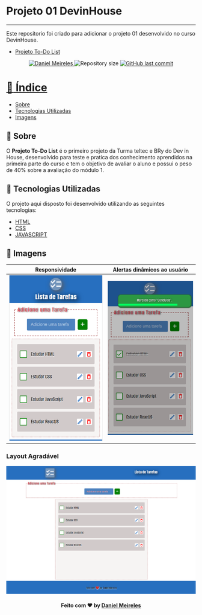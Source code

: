 # Projeto 01 DevinHouse
---

Este repositorio foi criado para adicionar o projeto 01 desenvolvido no curso DevinHouse.

- [Projeto To-Do List](https://meirelesdev.github.io/to-do-list-devinhouse/)
<p align="center">	
   <a href="https://www.linkedin.com/in/developer-danielmn/">
      <img alt="Daniel Meireles" src="https://img.shields.io/badge/-Daniel Meireles-0080000?style=flat&logo=Linkedin&logoColor=white" />
   </a>
  <img alt="Repository size" src="https://img.shields.io/github/languages/code-size/meirelesdev/to-do-list-devinhouse?color=0080000label=repo%20size">


  <a href="https://github.com/meirelesdev/to-do-list-devinhouse/commits/main">
    <img alt="GitHub last commit" src="https://img.shields.io/github/last-commit/meirelesdev/to-do-list-devinhouse?color=0080000">
</p>

# :pushpin: Índice

- [Sobre](#sobre)
- [Tecnologias Utilizadas](#tecnologias-utilizadas)
- [Imagens](#imagens)

<a id="sobre"></a>

## :bookmark: Sobre

O <strong>Projeto To-Do List</strong> é o primeiro projeto da Turma teltec e BRy do Dev in House, desenvolvido para teste e pratica dos conhecimento aprendidos na primeira parte do curso e tem o objetivo de avaliar o aluno e possui o peso de 40% sobre a avaliação do módulo 1.

<a id="tecnologias-utilizadas"></a>

## :rocket: Tecnologias Utilizadas

O projeto aqui disposto foi desenvolvido utilizando as seguintes tecnologias:

- [HTML](https://www.w3schools.com/html/default.asp)
- [CSS](https://www.w3schools.com/css/default.asp)
- [JAVASCRIPT](https://www.w3schools.com/js/default.asp)

## :bookmark: Imagens 
<p align="center">	

Responsividade                     |                                           Alertas dinâmicos ao usuário
:---------------------------------:|:---------------------------------------------------------------------:
![Layout Responsivo](screenshot/screenshot_1.png?raw=true "Responsividade") | ![Layout Responsivo](screenshot/screenshot_2.png "Alertas dinâmicos ao usuário")
### Layout Agradável
![Layout Responsivo](screenshot/screenshot.png?raw=true "Layout Agradável")


<h4 align="center">
    Feito com ❤️ by <a href="https://www.linkedin.com/in/developer-danielmn/" target="_blank">Daniel Meireles</a>
</h4>